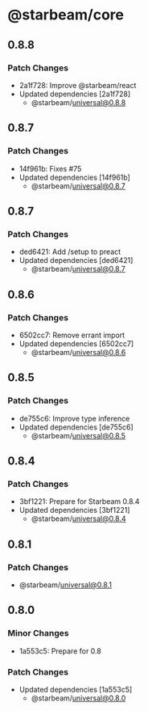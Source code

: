 # @starbeam/core

## 0.8.8

### Patch Changes

- 2a1f728: Improve @starbeam/react
- Updated dependencies [2a1f728]
  - @starbeam/universal@0.8.8

## 0.8.7

### Patch Changes

- 14f961b: Fixes #75
- Updated dependencies [14f961b]
  - @starbeam/universal@0.8.7

## 0.8.7

### Patch Changes

- ded6421: Add /setup to preact
- Updated dependencies [ded6421]
  - @starbeam/universal@0.8.7

## 0.8.6

### Patch Changes

- 6502cc7: Remove errant import
- Updated dependencies [6502cc7]
  - @starbeam/universal@0.8.6

## 0.8.5

### Patch Changes

- de755c6: Improve type inference
- Updated dependencies [de755c6]
  - @starbeam/universal@0.8.5

## 0.8.4

### Patch Changes

- 3bf1221: Prepare for Starbeam 0.8.4
- Updated dependencies [3bf1221]
  - @starbeam/universal@0.8.4

## 0.8.1

### Patch Changes

- @starbeam/universal@0.8.1

## 0.8.0

### Minor Changes

- 1a553c5: Prepare for 0.8

### Patch Changes

- Updated dependencies [1a553c5]
  - @starbeam/universal@0.8.0
